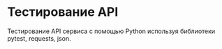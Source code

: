 # Тестирование API

Тестирование API сервиса с помощью Python используя библиотеки pytest, requests, json.
